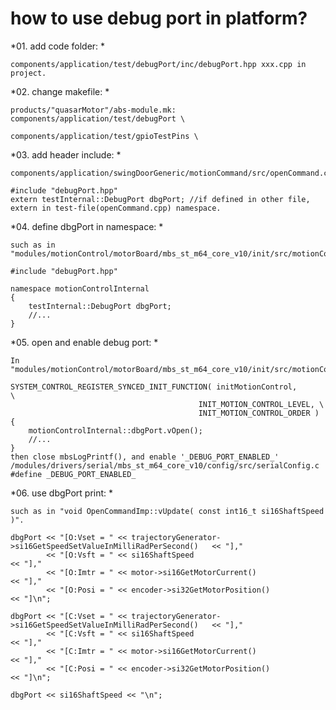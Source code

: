 
# how to use debug port in platform?

*01. add code folder: *

    components/application/test/debugPort/inc/debugPort.hpp xxx.cpp in project.

*02. change makefile:  *

    products/"quasarMotor"/abs-module.mk:  components/application/test/debugPort \
                                           components/application/test/gpioTestPins \

*03. add header include:  *

    components/application/swingDoorGeneric/motionCommand/src/openCommand.cpp

    #include "debugPort.hpp"
    extern testInternal::DebugPort dbgPort; //if defined in other file, extern in test-file(openCommand.cpp) namespace.

*04. define dbgPort in namespace: *

    such as in "modules/motionControl/motorBoard/mbs_st_m64_core_v10/init/src/motionControl.cpp"

    #include "debugPort.hpp"

    namespace motionControlInternal
    {
        testInternal::DebugPort dbgPort;
        //...
    }

*05. open and enable debug port: *

    In "modules/motionControl/motorBoard/mbs_st_m64_core_v10/init/src/motionControl.cpp"

    SYSTEM_CONTROL_REGISTER_SYNCED_INIT_FUNCTION( initMotionControl,        \
                                              INIT_MOTION_CONTROL_LEVEL, \
                                              INIT_MOTION_CONTROL_ORDER )
    {
        motionControlInternal::dbgPort.vOpen();
        //...
    }
    then close mbsLogPrintf(), and enable '_DEBUG_PORT_ENABLED_'
    /modules/drivers/serial/mbs_st_m64_core_v10/config/src/serialConfig.c
    #define _DEBUG_PORT_ENABLED_

*06. use dbgPort print: *

    such as in "void OpenCommandImp::vUpdate( const int16_t si16ShaftSpeed )".

    dbgPort << "[O:Vset = " << trajectoryGenerator->si16GetSpeedSetValueInMilliRadPerSecond()   << "],"
            << "[O:Vsft = " << si16ShaftSpeed                                                   << "],"
            << "[O:Imtr = " << motor->si16GetMotorCurrent()                                     << "],"
            << "[O:Posi = " << encoder->si32GetMotorPosition()                                  << "]\n";

    dbgPort << "[C:Vset = " << trajectoryGenerator->si16GetSpeedSetValueInMilliRadPerSecond()   << "],"
            << "[C:Vsft = " << si16ShaftSpeed                                                   << "],"
            << "[C:Imtr = " << motor->si16GetMotorCurrent()                                     << "],"
            << "[C:Posi = " << encoder->si32GetMotorPosition()                                  << "]\n";

    dbgPort << si16ShaftSpeed << "\n";